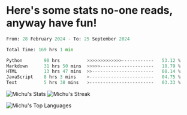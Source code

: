 <h1>Here's some stats no-one reads, anyway have fun!</h1>

<!--START_SECTION:waka-->

```python
From: 28 February 2024 - To: 25 September 2024

Total Time: 169 hrs 1 min

Python        90 hrs          >>>>>>>>>>>>>------------   53.12 %
Markdown      31 hrs 50 mins  >>>>>--------------------   18.79 %
HTML          13 hrs 47 mins  >>-----------------------   08.14 %
JavaScript    8 hrs 3 mins    >------------------------   04.75 %
Text          5 hrs 38 mins   >------------------------   03.33 %
```

<!--END_SECTION:waka-->

![Michu's Stats](https://github-readme-stats.vercel.app/api?username=MichalDakowicz&theme=nord&show_icons=true&hide_border=true&count_private=true&card_width=500px) ![Michu's Streak](https://github-readme-streak-stats.herokuapp.com/?user=MichalDakowicz&theme=nord&hide_border=true&card_width=500px) 

![Michu's Top Languages](https://github-readme-stats.vercel.app/api/top-langs/?username=MichalDakowicz&theme=nord&show_icons=true&hide_border=true&layout=compact&card_width=1000px)
